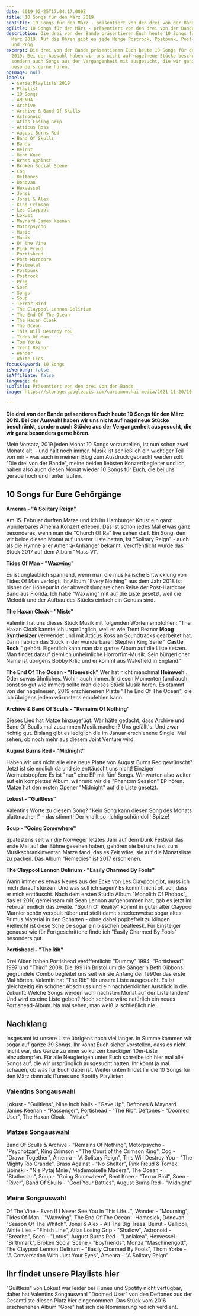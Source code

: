 ```yaml
---
date: 2019-02-25T17:04:17.000Z
title: 10 Songs für den März 2019
seoTitle: 10 Songs für den März - präsentiert von den drei von der Bande
ogTitle: 10 Songs für den März - präsentiert von den drei von der Bande
description: Die drei von der Bande präsentieren Euch heute 10 Songs für den
  März 2019. Auf die Ohren gibt es jede Menge Postrock, Postpunk, Post-Hardcore
  und Prog.
excerpt: Die drei von der Bande präsentieren Euch heute 10 Songs für den März
  2019. Bei der Auswahl haben wir uns nicht auf nagelneue Stücke beschränkt,
  sondern auch Songs aus der Vergangenheit mit ausgesucht, die wir ganz
  besonders gerne hören.
ogImage: null
labels:
  - serie:Playlists 2019
  - Playlist
  - 10 Songs
  - AMENRA
  - Archive
  - Archive & Band Of Skulls
  - Astronoid
  - Atlas Losing Grip
  - Atticus Ross
  - August Burns Red
  - Band Of Skulls
  - Bands
  - Beirut
  - Bent Knee
  - Brass Against
  - Broken Social Scene
  - Coq
  - Deftones
  - Donovan
  - Hexvessel
  - Jónsi
  - Jónsi & Alex
  - King Crimson
  - Les Claypool
  - Lokust
  - Maynard James Keenan
  - Motorpsycho
  - Music
  - Musik
  - Of the Vine
  - Pink Freud
  - Portishead
  - Post-Hardcore
  - Postmetal
  - Postpunk
  - Postrock
  - Prog
  - Soen
  - Songs
  - Soup
  - Terror Bird
  - The Claypool Lennon Delirium
  - The End Of The Ocean
  - The Haxan Cloak
  - The Ocean
  - This Will Destroy You
  - Tides Of Man
  - Tom Yorke
  - Trent Reznor
  - Wander
  - White Lies
focusKeyword: 10 Songs
isWerbung: false
isAffiliate: false
language: de
subTitle: Präsentiert von den drei von der Bande
image: https://storage.googleapis.com/cardamonchai-media/2021-11-20/10-songs-fur-den-maerz-png-imagine-484848_565455_1024_768/640.webp

---
```


**Die drei von der Bande präsentieren Euch heute 10 Songs für den März 2019. Bei der Auswahl haben wir uns nicht auf nagelneue Stücke beschränkt, sondern auch Stücke aus der Vergangenheit ausgesucht, die wir ganz besonders gerne hören.**

Mein Vorsatz, 2019 jeden Monat 10 Songs vorzustellen, ist nun schon zwei Monate alt  - und hält noch immer. Musik ist schließlich ein wichtiger Teil von mir - was auch in meinem Blog zum Ausdruck gebracht werden soll. "Die drei von der Bande", meine beiden liebsten Konzertbegleiter und ich, haben also auch diesen Monat wieder 10 Songs für Euch, die bei uns gerade hoch und runter laufen.

## 10 Songs für Eure Gehörgänge

**Amenra - "A Solitary Reign"**

Am 15. Februar durften Matze und ich im Hamburger Knust ein ganz wunderbares Amenra Konzert erleben. Das ist schon jedes Mal etwas ganz besonderes, wenn man die "Church Of Ra" live sehen darf. Ein Song, den wir beide diesen Monat auf unserer Liste hatten, ist "Solitary Reign" - auch als die Hymne aller Amenra-Anhänger bekannt. Veröffentlicht wurde das Stück 2017 auf dem Album "Mass VI".

<YouTube id="CD7bxyzFbC4" />

**Tides Of Man - "Waxwing"**

Es ist unglaublich spannend, wenn man die musikalische Entwicklung von Tides Of Man verfolgt. Ihr Album "Every Nothing" aus dem Jahr 2018 ist bisher der Höhepunkt der abwechslungsreichen Reise der Post-Hardcore Band aus Florida. Ich habe "Waxwing" mit auf die Liste gesetzt, weil die Melodik und der Aufbau des Stücks einfach ein Genuss sind.

<YouTube id="loZSTxiOxZo" />

**The Haxan Cloak - "Miste"**

Valentin hat uns dieses Stück Musik mit folgenden Worten empfohlen: "The Haxan Cloak kannte ich ursprünglich, weil er wie Trent Reznor **Moog Synthesizer** verwendet und mit Atticus Ross an Soundtracks gearbeitet hat. Dann hab ich das Stück in der wunderbaren Stephen King Serie " **Castle Rock** " gehört. Eigentlich kann man das ganze Album auf die Liste setzen. Man findet darauf ziemlich unheimliche Horrorfim-Musik. Sein bürgerlicher Name ist übrigens Bobby Krlic und er kommt aus Wakefield in England."

<YouTube id="fby7G4zJH4Q" />

**The End Of The Ocean - "Homesick"** Wer hat nicht manchmal **Heimweh** . Oder sowas ähnliches. Wohin auch immer. In diesen Momenten (und auch sonst so gut wie immer) sollte man dieses Stück Musik hören. Es stammt von der nagelneuen, 2019 erschienenen Platte "The End Of The Ocean", die ich übrigens jedem wärmstens empfehlen kann.

<YouTube id="V8l9TD02meA" />

**Archive &amp; Band Of Sculls - "Remains Of Nothing"**

Dieses Lied hat Matze hinzugefügt. Wär hätte gedacht, dass Archive und Band Of Sculls mal zusammen Musik machen? Uns gefällt's. Und zwar richtig gut. Bislang gibt es lediglich die im Januar erschienene Single. Mal sehen, ob noch mehr aus diesem Joint Venture wird.

<YouTube id="5rMjPK9kJks" />

**August Burns Red - "Midnight"**

Haben wir uns nicht alle eine neue Platte von August Burns Red gewünscht? Jetzt ist sie endlich da und sie enttäuscht uns nicht! Einziger Wermutstropfen: Es ist "nur" eine EP mit fünf Songs. Wir warten also weiter auf ein komplettes Album, während wir die "Phantom Session" EP hören. Matze hat den ersten Opener "Midnight" auf die Liste gesetzt.

<YouTube id="Ogcm5WG6hg8" />

**Lokust - "Guiltless"**

Valentins Worte zu diesem Song? "Kein Song kann diesen Song des Monats plattmachen!" - das stimmt! Der knallt so richtig schön doll! Spitze!

<YouTube id="WG2RMlUK2So" />

**Soup - "Going Somewhere"**

Spätestens seit wir die Norweger letztes Jahr auf dem Dunk Festival das erste Mal auf der Bühne gesehen haben, gehören sie bei uns fest zum Musikschrankinventar. Matze fand, das es Zeit wäre, sie auf die Monatsliste zu packen. Das Album "Remedies" ist 2017 erschienen.

<YouTube id="LKpNALJM404" />

**The Claypool Lennon Delirium - "Easily Charmed By Fools"**

Wann immer es etwas Neues aus der Ecke von Les Claypool gibt, muss ich mich darauf stürzen. Und was soll ich sagen? Es kommt nicht oft vor, dass er mich enttäuscht. Nach dem ersten Studio Album "Monolith Of Phobos", das er 2016 gemeinsam mit Sean Lennon aufgenommen hat, gab es jetzt im Februar endlich das zweite. "South Of Reality" kommt in guter alter Claypool Marnier schön verspult rüber und stellt damit streckenweise sogar altes Primus Material in den Schatten - ohne dabei popbefreit zu klingen. Vielleicht ist diese Scheibe sogar ein bisschen beatleesk. Für Einsteiger genauso wie für Fortgeschrittene finde ich "Easily Charmed By Fools" besonders gut.

<YouTube id="9dXAzlrRxhY" />

**Portishead - "The Rib"**

Drei Alben haben Portishead veröffentlicht: "Dummy" 1994, "Portishead" 1997 und "Third" 2008. Die 1991 in Bristol um die Sängerin Beth Gibbons gegründete Combo begleitet uns seit wir sie Anfang der 1990er das erste Mal hörten. Valentin hat "The Rib" für unsere Liste ausgesucht. Es ist gleichzeitig ein schöner Abschluss und ein nachdenklicher Ausblick in die Zukunft: Welche Songs werden wohl nächsten Monat auf der Liste landen? Und wird es eine Liste geben? Noch schöne wäre natürlich ein neues Portishead-Album. Na mal sehen, man weiß ja schließlich nie...

<YouTube id="kBOaLjtR4mw" />

## Nachklang

Insgesamt ist unsere Liste übrigens noch viel länger. In Summe kommen wir sogar auf ganze 39 Songs. Ihr könnt Euch sicher vorstellen, dass es nicht leicht war, das Ganze zu einer so kurzen knackigen 10er-Liste einzudampfen. Für alle Neugierigen unter Euch schreibe ich hier mal alle Songs auf, die wir ursprünglich ausgesucht hatten. Ihr könnt ja mal schauen, ob was für Euch dabei ist. Weiter unten findet Ihr die 10 Songs für den März dann als iTunes und Spotify Playlisten.

### Valentins Songauswahl

Lokust - "Guiltless", Nine Inch Nails - "Gave Up", Deftones &amp; Maynard James Keenan - "Passenger", Portishead - "The Rib", Deftones - "Doomed User", The Haxan Cloak - "Miste"

### Matzes Songauswahl

Band Of Sculls &amp; Archive - "Remains Of Nothing", Motorpsycho - "Psychotzar", King Crimson - "The Court of the Crimson King", Cog - "Drawn Together", Amenra - "A Solitary Reign", This Will Destroy You - "The Mighty Rio Grande", Brass Against - "No Shelter", Pink Freud &amp; Tomek Lipinski - "Nie Pytaj Mnie / Mademoiselle Madera", The Ocean - "Statherian", Soup - "Going Somewhere", Bent Knee - "Terror Bird", Soen - "River", Band Of Skulls - "Cool Your Battles", August Burns Red - "Midnight"

### Meine Songauswahl

Of The Vine - Even If I Never See You In This Life...", Wander - "Mourning", Tides Of Man - "Waxwing", The End Of The Ocean - Homesick, Donovan - "Season Of The Whitch", Jónsi &amp; Alex - All The Big Trees, Beirut - Gallipoli, White Lies - "Finish Line", Atlas Losing Grip - "Shallow", Astronoid - "Breathe", Soen - "Lotus", August Burns Red - "Laniakea", Hexvessel - "Birthmark", Broken Social Scene - "Boyfriends", Monza "Maschinengott", The Claypool Lennon Delirium - "Easily Charmed By Fools", Thom Yorke - "A Conversation With Just Your Eyes", Amenra - "A Solitary Reign"

## Ihr findet unsere Playlists hier

"Guiltless" von Lokust war leider bei iTunes und Spotify nicht verfügbar, daher hat Valentins Songauswahl "Doomed User" von den Deftones aus der Gesamtliste diesen Platz hier eingenommen. Das Stück vom 2016 erschienenen Album "Gore" hat sich die Nominierung redlich verdient.

<Playlist
  itunes="2019-02-25-die-drei-von-der-bande/pl.u-2A0Lt8b5452?app=music"
  spotify="29K4Uy7nrGY2jsUT0I7BbX"
/>
